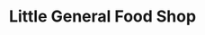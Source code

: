 ---
title: "Little General Food Shop"
url: /olympia/little-general-food-shop/
shop: Lebensmittel
---